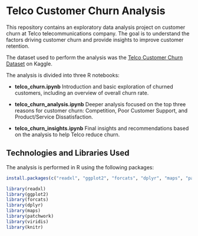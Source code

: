 # Telco Customer Churn Analysis

This repository contains an exploratory data analysis project on customer churn at Telco telecommunications company. The goal is to understand the factors driving customer churn and provide insights to improve customer retention.

The dataset used to perform the analysis was the [Telco Customer Churn Dataset](https://www.kaggle.com/datasets/abdallahwagih/telco-customer-churn) on Kaggle.

The analysis is divided into three R notebooks:

- **telco_churn.ipynb**
Introduction and basic exploration of churned customers, including an overview of overall churn rate.

- **telco_churn_analysis.ipynb**
Deeper analysis focused on the top three reasons for customer churn: Competition, Poor Customer Support, and Product/Service Dissatisfaction.

- **telco_churn_insights.ipynb**
Final insights and recommendations based on the analysis to help Telco reduce churn.

## Technologies and Libraries Used
The analysis is performed in R using the following packages:

```r
install.packages(c("readxl", "ggplot2", "forcats", "dplyr", "maps", "patchwork", "viridis", "knitr"))

library(readxl)
library(ggplot2)
library(forcats)
library(dplyr)
library(maps)
library(patchwork)
library(viridis)
library(knitr)
